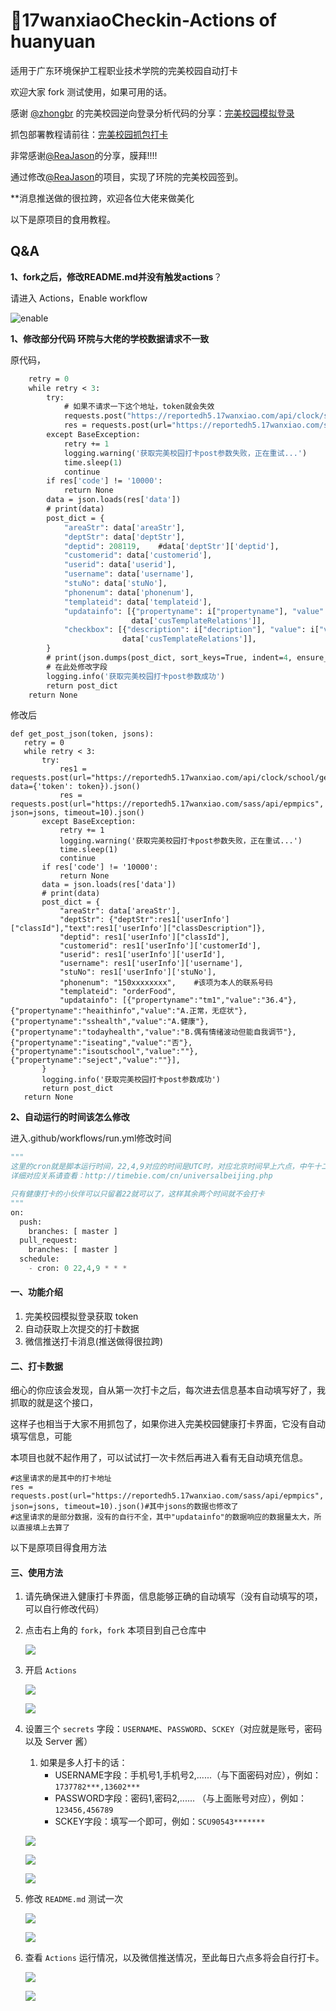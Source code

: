 # 🌈17wanxiaoCheckin-Actions of huanyuan
适用于广东环境保护工程职业技术学院的完美校园自动打卡

 
欢迎大家 fork 测试使用，如果可用的话。

感谢 [@zhongbr](https://github.com/zhongbr) 的完美校园逆向登录分析代码的分享：[完美校园模拟登录](https://github.com/zhongbr/wanmei_campus)

抓包部署教程请前往：[完美校园抓包打卡](https://github.com/ReaJason/17wanxiaoCheckin-Actions/blob/master/README_LAST.md)

非常感谢[@ReaJason](https://github.com/ReaJason/17wanxiaoCheckin-Actions)的分享，膜拜!!!!

通过修改[@ReaJason](https://github.com/ReaJason/17wanxiaoCheckin-Actions)的项目，实现了环院的完美校园签到。

**消息推送做的很拉跨，欢迎各位大佬来做美化

以下是原项目的食用教程。
## Q&A

**1、fork之后，修改README.md并没有触发actions**？

请进入 Actions，Enable workflow

![enable](https://cdn.jsdelivr.net/gh/LingSiKi/images/img/enable.png)



**1、修改部分代码 环院与大佬的学校数据请求不一致**

原代码，
```def get_post_json(token, jsons):
    retry = 0
    while retry < 3:
        try:
            # 如果不请求一下这个地址，token就会失效
            requests.post("https://reportedh5.17wanxiao.com/api/clock/school/getUserInfo", data={'token': token})
            res = requests.post(url="https://reportedh5.17wanxiao.com/sass/api/epmpics", json=jsons, timeout=10).json()
        except BaseException:
            retry += 1
            logging.warning('获取完美校园打卡post参数失败，正在重试...')
            time.sleep(1)
            continue
        if res['code'] != '10000':
            return None
        data = json.loads(res['data'])
        # print(data)
        post_dict = {
            "areaStr": data['areaStr'],
            "deptStr": data['deptStr'],
            "deptid": 208119,    #data['deptStr']['deptid'],
            "customerid": data['customerid'],
            "userid": data['userid'],
            "username": data['username'],
            "stuNo": data['stuNo'],
            "phonenum": data['phonenum'],
            "templateid": data['templateid'],
            "updatainfo": [{"propertyname": i["propertyname"], "value": i["value"]} for i in
                           data['cusTemplateRelations']],
            "checkbox": [{"description": i["decription"], "value": i["value"]} for i in
                         data['cusTemplateRelations']],
        }
        # print(json.dumps(post_dict, sort_keys=True, indent=4, ensure_ascii=False))
        # 在此处修改字段
        logging.info('获取完美校园打卡post参数成功')
        return post_dict
    return None 
 ```
 
 修改后
 ```
 def get_post_json(token, jsons):
    retry = 0
    while retry < 3:
        try:
            res1 = requests.post(url="https://reportedh5.17wanxiao.com/api/clock/school/getUserInfo", data={'token': token}).json()
            res = requests.post(url="https://reportedh5.17wanxiao.com/sass/api/epmpics", json=jsons, timeout=10).json()
        except BaseException:
            retry += 1
            logging.warning('获取完美校园打卡post参数失败，正在重试...')
            time.sleep(1)
            continue
        if res['code'] != '10000':
            return None
        data = json.loads(res['data'])
        # print(data)
        post_dict = {
            "areaStr": data['areaStr'],
            "deptStr": {"deptStr":res1['userInfo']["classId"],"text":res1['userInfo']["classDescription"]},
            "deptid": res1['userInfo']["classId"],
            "customerid": res1['userInfo']['customerId'],
            "userid": res1['userInfo']['userId'],
            "username": res1['userInfo']['username'],
            "stuNo": res1['userInfo']['stuNo'],
            "phonenum": "150xxxxxxxx",    #该项为本人的联系号码
            "templateid": "orderFood",
            "updatainfo": [{"propertyname":"tm1","value":"36.4"},{"propertyname":"heaithinfo","value":"A.正常，无症状"},{"propertyname":"sshealth","value":"A.健康"},{"propertyname":"todayhealth","value":"B.偶有情绪波动但能自我调节"},{"propertyname":"iseating","value":"否"},{"propertyname":"isoutschool","value":""},{"propertyname":"seject","value":""}],
        }
        logging.info('获取完美校园打卡post参数成功')
        return post_dict
    return None  
 ```



**2、自动运行的时间该怎么修改**

进入.github/workflows/run.yml修改时间

```python
"""
这里的cron就是脚本运行时间，22,4,9对应的时间是UTC时，对应北京时间早上六点，中午十二点，下午五点
详细对应关系请查看：http://timebie.com/cn/universalbeijing.php

只有健康打卡的小伙伴可以只留着22就可以了，这样其余两个时间就不会打卡
"""
on:
  push:
    branches: [ master ]
  pull_request:
    branches: [ master ]
  schedule:
    - cron: 0 22,4,9 * * *
```





#### 一、功能介绍

1. 完美校园模拟登录获取 token
2. 自动获取上次提交的打卡数据
3. 微信推送打卡消息(推送做得很拉跨)



#### 二、打卡数据

细心的你应该会发现，自从第一次打卡之后，每次进去信息基本自动填写好了，我抓取的就是这个接口，

这样子也相当于大家不用抓包了，如果你进入完美校园健康打卡界面，它没有自动填写信息，可能

本项目也就不起作用了，可以试试打一次卡然后再进入看有无自动填充信息。

```res1 = requests.post(url="https://reportedh5.17wanxiao.com/api/clock/school/getUserInfo", data={'token': token}).json()
#这里请求的是其中的打卡地址
res = requests.post(url="https://reportedh5.17wanxiao.com/sass/api/epmpics", json=jsons, timeout=10).json()#其中jsons的数据也修改了
#这里请求的是部分数据，没有的自行不全，其中"updatainfo"的数据响应的数据量太大，所以直接填上去算了
```


以下是原项目得食用方法

#### 三、使用方法

1. 请先确保进入健康打卡界面，信息能够正确的自动填写（没有自动填写的项，可以自行修改代码）

2. 点击右上角的 `fork`，`fork` 本项目到自己仓库中
    
   

   ![](https://cdn.jsdelivr.net/gh/ReaJason/17wanxiaoCheckin-Actions/Pictures/click_fork.png)

   

3. 开启 `Actions`

   

   ![](https://cdn.jsdelivr.net/gh/ReaJason/17wanxiaoCheckin-Actions/Pictures/start_action.png)

   

   ![](https://cdn.jsdelivr.net/gh/ReaJason/17wanxiaoCheckin-Actions/Pictures/end_actions.png)

   

4. 设置三个 `secrets`  字段：`USERNAME`、`PASSWORD`、`SCKEY`（对应就是账号，密码以及 Server 酱）

   1. 如果是多人打卡的话：
      - USERNAME字段：手机号1,手机号2,......（与下面密码对应），例如：`1737782***,13602***`
      - PASSWORD字段：密码1,密码2,......  （与上面账号对应），例如：`123456,456789`
      - SCKEY字段：填写一个即可，例如：`SCU90543*******`

   

   ![](https://cdn.jsdelivr.net/gh/ReaJason/17wanxiaoCheckin-Actions/Pictures/new_secrets.png)

   

   ![](https://cdn.jsdelivr.net/gh/ReaJason/17wanxiaoCheckin-Actions/Pictures/secrets_details.png)

   

   ![](https://cdn.jsdelivr.net/gh/ReaJason/17wanxiaoCheckin-Actions/Pictures/end_secrets.png)

   

5. 修改 `README.md` 测试一次

   

   ![](https://cdn.jsdelivr.net/gh/ReaJason/17wanxiaoCheckin-Actions/Pictures/modify_readme.png)

   

   ![](https://cdn.jsdelivr.net/gh/ReaJason/17wanxiaoCheckin-Actions/Pictures/end_modify.png)

   

6. 查看 `Actions` 运行情况，以及微信推送情况，至此每日六点多将会自行打卡。

   

   ![](https://cdn.jsdelivr.net/gh/ReaJason/17wanxiaoCheckin-Actions/Pictures/check_status.png)

   

   ![](https://cdn.jsdelivr.net/gh/ReaJason/17wanxiaoCheckin-Actions/Pictures/end_check.png)



